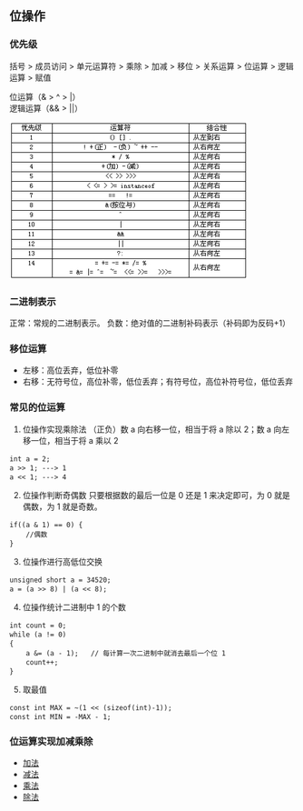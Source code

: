 ## 位操作

### 优先级

括号 > 成员访问 > 单元运算符 > 乘除 > 加减 > 移位 > 关系运算 > 位运算 > 逻辑运算 > 赋值

位运算（& > ^ > |）  
逻辑运算（&& > ||）

![](./operator_precedence.png)


### 二进制表示

正常：常规的二进制表示。
负数：绝对值的二进制补码表示（补码即为反码+1）

### 移位运算

- 左移：高位丢弃，低位补零
- 右移：无符号位，高位补零，低位丢弃；有符号位，高位补符号位，低位丢弃

### 常见的位运算

1. 位操作实现乘除法
（正负）数 a 向右移一位，相当于将 a 除以 2；数 a 向左移一位，相当于将 a 乘以 2
```
int a = 2;
a >> 1; ---> 1
a << 1; ---> 4
```

2. 位操作判断奇偶数
只要根据数的最后一位是 0 还是 1 来决定即可，为 0 就是偶数，为 1 就是奇数。
```
if((a & 1) == 0) {
    //偶数
}
```

3. 位操作进行高低位交换
```
unsigned short a = 34520;
a = (a >> 8) | (a << 8);
```

4. 位操作统计二进制中 1 的个数
```
int count = 0;
while (a != 0)
{
    a &= (a - 1);   // 每计算一次二进制中就消去最后一个位 1
    count++;
}
```

5. 取最值
```
const int MAX = ~(1 << (sizeof(int)-1));
const int MIN = -MAX - 1;
```

### 位运算实现加减乘除

- [加法]()
- [减法]()
- [乘法]()
- [除法]()
